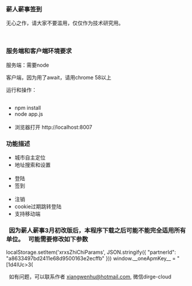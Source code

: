 <h3>薪人薪事签到</h3>
<p>无心之作，请大家不要滥用，仅仅作为技术研究用。</p>
<br/>
<h3>服务端和客户端环境要求</h3>
<p>服务端：需要node</p>
<p>客户端，因为用了await，请用chrome 58以上</p>
<p>运行和操作：</p>
<ul>
   <li>npm install</li>
   <li>node app.js</li>
   <li>浏览器打开 http://localhost:8007</li>
</ul>

<h3>功能描述</h3>
<ul>
   <li>城市自主定位</li>
   <li>地址搜索和设置</li>
   <li>登陆</li>
   <li>签到</li>
   <li>注销</li>
   <li>cookie过期跳转登陆</li>
   <li>支持移动端</li>
</ul>
<h3>
   因为薪人薪事3月初改版后，本程序下载之后可能不能完全适用所有单位。
   可能需要修改如下参数 
 </h3>
  localStorage.setItem('xrxsZhiChiParams', JSON.stringify({
      "partnerId": "a8633497bd2411e68d9500163e2ecffb"
  }))   
  window.__oneApmKey__ = "[1d4IUc>3(

   如有问题，可以联系作者 xiangwenhu@hotmail.com, 微信dirge-cloud


